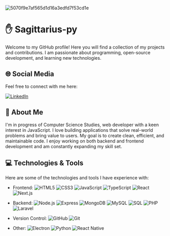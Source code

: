 
![5070f9e7af565d1d16a3edfd7f53cd1e](https://github.com/user-attachments/assets/1dfcd65b-3027-4916-bf80-893bd9f74165)

# ✋ Sagittarius-py

Welcome to my GitHub profile! Here you will find a collection of my projects and contributions. I am passionate about programming, open-source development, and learning new technologies. 

## 🌐 Social Media

Feel free to connect with me here:

[![LinkedIn](https://img.shields.io/badge/-LinkedIn-0A66C2?style=flat-square&logo=Linkedin&logoColor=white)](https://www.linkedin.com/in/filip-sieniawski3/)

## 🚀 About Me

I'm in progress of Computer Science Studies, web developer with a keen interest in JavaScript. I love building applications that solve real-world problems and bring value to users. My goal is to create clean, efficient, and maintainable code. I enjoy working on both backend and frontend development and am constantly expanding my skill set.

## 💻 Technologies & Tools

Here are some of the technologies and tools I have experience with:

- Frontend:
  ![HTML5](https://img.shields.io/badge/-HTML5-E34F26?style=flat-square&logo=html5&logoColor=white)
  ![CSS3](https://img.shields.io/badge/-CSS3-1572B6?style=flat-square&logo=css3&logoColor=white)
  ![JavaScript](https://img.shields.io/badge/-JavaScript-F7DF1E?style=flat-square&logo=javascript&logoColor=black)
  ![TypeScript](https://img.shields.io/badge/-TypeScript-007ACC?style=flat-square&logo=typescript&logoColor=white)
  ![React](https://img.shields.io/badge/-React-61DAFB?style=flat-square&logo=react&logoColor=black)
  ![Next.js](https://img.shields.io/badge/-Next.js-000000?style=flat-square&logo=next.js&logoColor=white)

- Backend:
  ![Node.js](https://img.shields.io/badge/-Node.js-339933?style=flat-square&logo=node.js&logoColor=white)
  ![Express](https://img.shields.io/badge/-Express-000000?style=flat-square&logo=express&logoColor=white)
  ![MongoDB](https://img.shields.io/badge/-MongoDB-47A248?style=flat-square&logo=mongodb&logoColor=white)
  ![MySQL](https://img.shields.io/badge/-MySQL-4479A1?style=flat-square&logo=mysql&logoColor=white)
  ![SQL](https://img.shields.io/badge/-SQL-336791?style=flat-square&logo=postgresql&logoColor=white)
  ![PHP](https://img.shields.io/badge/-PHP-777BB4?style=flat-square&logo=php&logoColor=white)
  ![Laravel](https://img.shields.io/badge/-Laravel-FF2D20?style=flat-square&logo=laravel&logoColor=white)

- Version Control:
  ![GitHub](https://img.shields.io/badge/-GitHub-181717?style=flat-square&logo=github&logoColor=white)
  ![Git](https://img.shields.io/badge/-Git-F05032?style=flat-square&logo=git&logoColor=white)

- Other:
  ![Electron](https://img.shields.io/badge/-Electron-47848F?style=flat-square&logo=electron&logoColor=white)
  ![Python](https://img.shields.io/badge/-Python-3776AB?style=flat-square&logo=python&logoColor=white)
  ![React Native](https://img.shields.io/badge/-React%20Native-61DAFB?style=flat-square&logo=react&logoColor=black)



